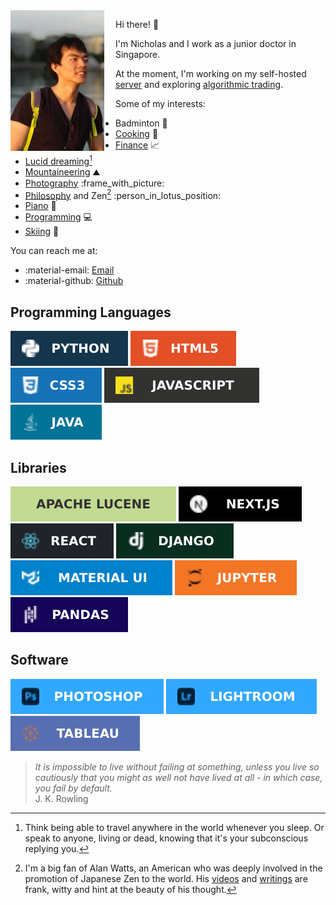 <img style="max-width: min(30vw, 150px);float:left; margin-right: 18px" src="/static/images/profile.jpg" alt="Profile"/>

Hi there! :wave:

I'm Nicholas and I work as a junior doctor in Singapore.

At the moment, I'm working on my self-hosted [server](https://home.nicholaslyz.com) and exploring [algorithmic trading][ibkr-docker].

Some of my interests:

- Badminton :badminton:
- [Cooking](tags.md#Cooking) :stew:
- [Finance][finance-and-investing] :chart_with_upwards_trend:
- [Lucid dreaming][lucid-dreaming][^lucid-dreaming]
- [Mountaineering](mountaineering.md) :mountain:
- [Photography](photography.md) :frame_with_picture:
- [Philosophy](tags.md#Philosophy) and Zen[^alan-watts] :person_in_lotus_position:
- [Piano](piano.md) :musical_keyboard:
- [Programming](tags.md#Programming) :computer:
- [Skiing][skiing] :ski:

You can reach me at: 

- :material-email: [Email](mailto:me@nicholaslyz.com) 
- :material-github: [Github](https://github.com/extrange/)

## Programming Languages
![](static/images/badges/python.svg)
![](static/images/badges/html5.svg)
![](static/images/badges/css3.svg)
![](static/images/badges/js.svg)
![](static/images/badges/java.svg)

## Libraries
![](static/images/badges/apache-lucene.svg) 
![](static/images/badges/nextjs.svg)
![](static/images/badges/react.svg)
![](static/images/badges/django.svg)
![](static/images/badges/material-ui.svg)
![](static/images/badges/jupyter.svg)
![](static/images/badges/pandas.svg)

## Software
![](static/images/badges/photoshop.svg)
![](static/images/badges/lightroom.svg)
![](static/images/badges/tableau.svg)

> *It is impossible to live without failing at something, unless you live so cautiously that you might as well not have lived at all - in which case, you fail by default.* <br/> J. K. Rowling

[^alan-watts]: I'm a big fan of Alan Watts, an American who was deeply involved in the promotion of Japanese Zen to the world. His [videos](https://www.youtube.com/watch?v=khOaAHK7efc) and [writings](https://www.goodreads.com/book/show/514210.The_Way_of_Zen) are frank, witty and hint at the beauty of his thought.
[^lucid-dreaming]: Think being able to travel anywhere in the world whenever you sleep. Or speak to anyone, living or dead, knowing that it's your subconscious replying you.

[finance-and-investing]: blog-posts/2020-11-30-getting-started-with-investing.md
[ibkr-docker]: https://github.com/extrange/ibkr-docker
[lucid-dreaming]: (https://www.reddit.com/r/LucidDreaming/comments/73ih3x/start_here_beginner_guides_faqs_and_resources/)
[skiing]: blog-posts/2021-12-25-skiing-switzerland.md